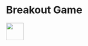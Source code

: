 # Breakout Game

<img src="https://user-images.githubusercontent.com/51072685/119474877-92704d00-bd87-11eb-8b3d-988bf254b13c.gif" width="48">
